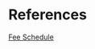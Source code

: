 # References  

[Fee Schedule](https://www.valleyhealthlink.com/documents/Price-Transparency-With_Disclaimer.xlsx)